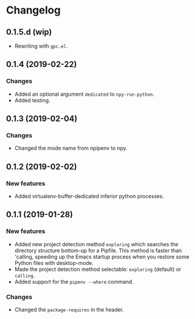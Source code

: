 # Changelog

## 0.1.5.d (wip)

* Rewriting with `gpc.el`.

## 0.1.4 (2019-02-22)

### Changes

* Added an optional argument `dedicated` to `npy-run-python`.
* Added testing.

## 0.1.3 (2019-02-04)

### Changes

* Changed the mode name from npipenv to npy.


## 0.1.2 (2019-02-02)

### New features

* Added virtualenv-buffer-dedicated inferior python processes.


## 0.1.1 (2019-01-28)

### New features

* Added new project detection method `exploring` which searches the directory structure bottom-up for a Pipfile. This method is faster than 'calling, speeding up the Emacs startup process when you restore some Python files with desktop-mode.
* Made the project detection method selectable: `exploring` (default) or `calling`.
* Added support for the `pipenv --where` command.

### Changes

* Changed the `package-requires` in the header.

